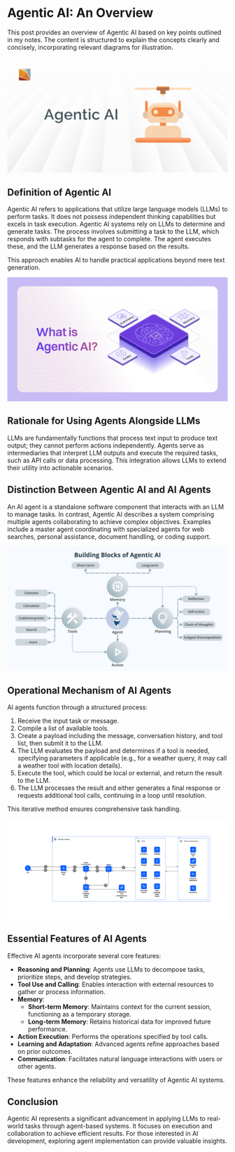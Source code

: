 # Agentic AI: An Overview

This post provides an overview of Agentic AI based on key points outlined in my notes. The content is structured to explain the concepts clearly and concisely, incorporating relevant diagrams for illustration.

![Agentic AI Thumbnail](https://raw.githubusercontent.com/XyonX/portfolio-content/main/Blogs/agenti-ai/images/thumb.webp)

## Definition of Agentic AI

Agentic AI refers to applications that utilize large language models (LLMs) to perform tasks. It does not possess independent thinking capabilities but excels in task execution. Agentic AI systems rely on LLMs to determine and generate tasks. The process involves submitting a task to the LLM, which responds with subtasks for the agent to complete. The agent executes these, and the LLM generates a response based on the results.

This approach enables AI to handle practical applications beyond mere text generation.

![What is Agentic AI](https://raw.githubusercontent.com/XyonX/portfolio-content/main/Blogs/agenti-ai/images/what-is-agentic-ai.webp)

## Rationale for Using Agents Alongside LLMs

LLMs are fundamentally functions that process text input to produce text output; they cannot perform actions independently. Agents serve as intermediaries that interpret LLM outputs and execute the required tasks, such as API calls or data processing. This integration allows LLMs to extend their utility into actionable scenarios.

## Distinction Between Agentic AI and AI Agents

An AI agent is a standalone software component that interacts with an LLM to manage tasks. In contrast, Agentic AI describes a system comprising multiple agents collaborating to achieve complex objectives. Examples include a master agent coordinating with specialized agents for web searches, personal assistance, document handling, or coding support.

![Agentic AI Diagram](https://raw.githubusercontent.com/XyonX/portfolio-content/main/Blogs/agenti-ai/images/agentic-ai-diagram.jpeg)

## Operational Mechanism of AI Agents

AI agents function through a structured process:

1. Receive the input task or message.
2. Compile a list of available tools.
3. Create a payload including the message, conversation history, and tool list, then submit it to the LLM.
4. The LLM evaluates the payload and determines if a tool is needed, specifying parameters if applicable (e.g., for a weather query, it may call a weather tool with location details).
5. Execute the tool, which could be local or external, and return the result to the LLM.
6. The LLM processes the result and either generates a final response or requests additional tool calls, continuing in a loop until resolution.

This iterative method ensures comprehensive task handling.

![Agentic AI Walkthrough](https://raw.githubusercontent.com/XyonX/portfolio-content/main/Blogs/agenti-ai/images/agentic-walkthrough.png)

## Essential Features of AI Agents

Effective AI agents incorporate several core features:

- **Reasoning and Planning**: Agents use LLMs to decompose tasks, prioritize steps, and develop strategies.
- **Tool Use and Calling**: Enables interaction with external resources to gather or process information.
- **Memory**:
  - **Short-term Memory**: Maintains context for the current session, functioning as a temporary storage.
  - **Long-term Memory**: Retains historical data for improved future performance.
- **Action Execution**: Performs the operations specified by tool calls.
- **Learning and Adaptation**: Advanced agents refine approaches based on prior outcomes.
- **Communication**: Facilitates natural language interactions with users or other agents.

These features enhance the reliability and versatility of Agentic AI systems.

## Conclusion

Agentic AI represents a significant advancement in applying LLMs to real-world tasks through agent-based systems. It focuses on execution and collaboration to achieve efficient results. For those interested in AI development, exploring agent implementation can provide valuable insights.